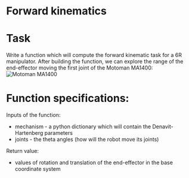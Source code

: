 # Forward kinematics

# Task
Write a function which will compute the forward kinematic task for a 6R manipulator.
After building the function, we can explore the range of the end-effector moving the first joint of the Motoman MA1400:
![Motoman MA1400](https://user-images.githubusercontent.com/98336978/150835030-8542d931-4cf0-4e4f-a45e-a76f32cfbd07.png)

# Function specifications:
Inputs of the function:
- mechanism - a python dictionary which will contain the Denavit-Hartenberg parameters
- joints - the theta angles (how will the robot move its joints)

Return value: 
- values of rotation and translation of the end-effector in the base coordinate system
